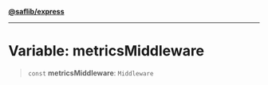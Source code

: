 [**@saflib/express**](../../index.md)

***

# Variable: metricsMiddleware

> `const` **metricsMiddleware**: `Middleware`
